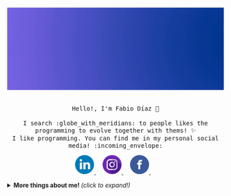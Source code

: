 ![Banner gif](https://github.com/diazfabio18/diazfabio18/blob/master/img/banner_git.gif)

<!-- Presentation -->
<p align="center">
    <br>
    <samp>
        Hello!, I'm Fabio Díaz 👋
        <br><br>
        I search :globe_with_meridians: to people likes the programming to evolve together with thems! ✨
        <br>
        I like programming. You can find me in my personal social media! :incoming_envelope:
    </samp>
</p>

<!-- social media -->
<p align="center">
    <a href="https://www.linkedin.com/in/diazfabio">
        <img src="https://github.com/diazfabio18/diazfabio18/blob/master/img/linkedin.svg" width="44px" alt="LinkedIn">
    </a> &nbsp; &nbsp;
    <a href="https://instagram.com/fl_diaz">
        <img src="https://github.com/diazfabio18/diazfabio18/blob/master/img/instagram.svg" width="44px" alt="Instagram">
    </a> &nbsp; &nbsp;
    <a href="https://facebook.com/fl.diaz.3">
        <img src="https://github.com/diazfabio18/diazfabio18/blob/master/img/facebook.svg" width="44px" alt="Facebook">
    </a> &nbsp; &nbsp;
</p>


<details>
    <summary> <b> More things about me! </b> <i>(click to expand!)</i> </summary>

    <br>

    [![Github Stats By Anurag](https://github-readme-stats.vercel.app/api?username=diazfabio18&show_icons=true&title_color=fff&icon_color=79ff97&text_color=9f9f9f&bg_color=151515)](https://github.com/anuraghazra/github-readme-stats)

    <br>

    Back End
    ==========
    <p align="center">
        <img src="https://github.com/Quadrified/Quadrified/blob/master/assets/svg/dev/languages/java.svg" alt="java" style="vertical-align:top; margin:4px">
        <img src="https://github.com/MikeCodesDotNET/ColoredBadges/blob/master/svg/dev/frameworks/nodejs.svg" alt="nodejs" style="vertical-align:top; margin:4px">
    </p>

    Front End
    ==========
    <p align="center">
        <img src="https://github.com/Quadrified/Quadrified/blob/master/assets/svg/dev/languages/js.svg" alt="js" style="vertical-align:top; margin:4px">
        <img src="https://github.com/MikeCodesDotNET/ColoredBadges/blob/master/svg/dev/languages/css3.svg" alt="css3" style="vertical-align:top; margin:6px 4px">
        <img src="https://github.com/Quadrified/Quadrified/blob/master/assets/svg/dev/languages/html.svg" alt="html" style="vertical-align:top; margin:6px 4px">

        <img src="https://github.com/MikeCodesDotNET/ColoredBadges/blob/master/svg/dev/frameworks/react.svg" alt="react" style="vertical-align:top; margin:6px 4px">

        <img src="https://github.com/MikeCodesDotNET/ColoredBadges/blob/master/svg/dev/frameworks/vue.svg" alt="vue" style="vertical-align:top; margin:6px 4px">

        <!-- <img src="https://github.com/MikeCodesDotNET/ColoredBadges/blob/master/svg/dev/frameworks/materialize.svg" alt="materialize" style="vertical-align:top; margin:6px 4px"> -->
    </p>

    Developer Tools
    ==========
    <p align="center">
        <img src="https://github.com/Quadrified/Quadrified/blob/master/assets/svg/dev/services/npm.svg" alt="npm" style="vertical-align:top; margin:4px">

        <img src="https://github.com/Quadrified/Quadrified/blob/master/assets/svg/dev/tools/visualstudio_code.svg" alt="vscode" style="vertical-align:top; margin:4px">
    </p>

    <p align="center">
        <img src="https://github.com/diazfabio18/diazfabio18/blob/master/img/final_coffee.gif" alt="final coffee">
    </p>

</details>

<br>

<!-- 
### 📸 Latest photos on [Fyluj Electronic](https://instagram.com/fyluj_electronic):

-->